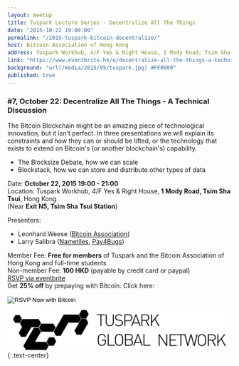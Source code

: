 ```yaml
---
layout: meetup
title: Tuspark Lecture Series - Decentralize All The Things
date: "2015-10-22 19:00:00"
permalink: "/2015-tuspark-bitcoin-decentralize/"
host: Bitcoin Association of Hong Kong
address: Tuspark Workhub, 4/F Yes & Right House, 1 Mody Road, Tsim Sha Tsui, Hong Kong
link: "https://www.eventbrite.hk/e/decentralize-all-the-things-a-technical-discussion-bitcoinblockchains-tickets-18857373913"
background: "url(/media/2015/05/tuspark.jpg) #FF0000"
published: true
---
```


### #7, October 22: Decentralize All The Things - A Technical Discussion
The Bitcoin Blockchain might be an amazing piece of technological innovation, but it isn't perfect. In three presentations we will explain its constraints and how they can or should be lifted, or the technology that exists to extend on Bitcoin's (or another blockchain's) capability.

* The Blocksize Debate, how we can scale
* Blockstack, how we can store and distribute other types of data

Date: **October 22, 2015 19:00 - 21:00**     
Location: Tuspark Workhub, 4/F Yes & Right House, **1 Mody Road, Tsim Sha Tsui**, Hong Kong     
(Near **Exit N5, Tsim Sha Tsui Station**)     
 
Presenters:

* Leonhard Weese ([Bitcoin Association](https://www.bitcoinhk.org/))
* Larry Salibra ([Nametiles](https://nametiles.co/), [Pay4Bugs](https://www.pay4bugs.com/))

Member Fee: **Free for members** of Tuspark and the Bitcoin Association of Hong Kong and full-time students    
Non-member Fee: **100 HKD** (payable by credit card or paypal)     
[RSVP via eventbrite](https://www.eventbrite.hk/e/decentralize-all-the-things-a-technical-discussion-bitcoinblockchains-tickets-18857373913)    
Get **25% off** by prepaying with Bitcoin. Click here:     

<form action="https://www.coinpayments.net/index.php" method="post">
	<input type="hidden" name="cmd" value="_pay">
	<input type="hidden" name="reset" value="1">
	<input type="hidden" name="merchant" value="84ffa7d089e5eefdc9ff75f09f948f80">
	<input type="hidden" name="currency" value="HKD">
	<input type="hidden" name="amountf" value="75">
	<input type="hidden" name="item_name" value="Decentralize All The Things">
	<input type="hidden" name="allow_quantity" value="1">
	<input type="hidden" name="want_shipping" value="0">
	<input type="hidden" name="success_url" value="https://www.bitcoinhk/2015-tuspark-bitcoin-decentralize/">	
	<input type="image" src="https://www.coinpayments.net/images/pub/checkout-blue.png" alt="RSVP Now with Bitcoin">
</form>

[![Tuspark Global Hub](/media/2015/10/tuspark.png)](http://tuspark.hk/)
{:.text-center}
